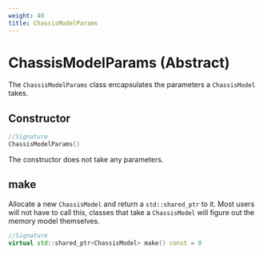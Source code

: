 ```yaml
---
weight: 40
title: ChassisModelParams
---
```


# ChassisModelParams (Abstract)

The `ChassisModelParams` class encapsulates the parameters a `ChassisModel` takes.

## Constructor

```c++
//Signature
ChassisModelParams()
```

The constructor does not take any parameters.

## make

Allocate a new `ChassisModel` and return a `std::shared_ptr` to it. Most users will not have to call this, classes that take a `ChassisModel` will figure out the memory model themselves.

```c++
//Signature
virtual std::shared_ptr<ChassisModel> make() const = 0
```
